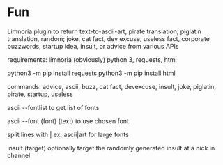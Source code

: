 # Fun
Limnoria plugin to return text-to-ascii-art, pirate translation, piglatin translation, random; joke, cat fact, dev excuse, useless fact, corporate buzzwords, startup idea, insult, or advice from various APIs


requirements: limnoria (obviously) python 3, requests, html


python3 -m pip install requests
python3 -m pip install html


commands: advice, ascii, buzz, cat fact, devexcuse, insult, joke, piglatin, pirate, startup, useless


ascii --fontlist to get list of fonts

ascii --font (font) (text) to use chosen font.

split lines with | ex. ascii|art for large fonts
  

insult (target) optionally target the randomly generated insult at a nick in channel
